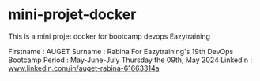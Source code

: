 # mini-projet-docker
This is a mini projet docker for bootcamp devops Eazytraining

Firstname : AUGET
Surname : Rabina
For Eazytraining's 19th DevOps Bootcamp
Period : May-June-July
Thursday the 09th, May 2024
LinkedIn : www.linkedin.com/in/auget-rabina-61663314a


